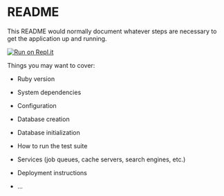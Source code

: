 # README

This README would normally document whatever steps are necessary to get the application up and running.

[![Run on Repl.it](https://repl.it/badge/github/DBram/sample_6_0_3)](https://repl.it/github/DBram/sample_6_0_3)

Things you may want to cover:

* Ruby version

* System dependencies

* Configuration

* Database creation

* Database initialization

* How to run the test suite

* Services (job queues, cache servers, search engines, etc.)

* Deployment instructions

* ...
